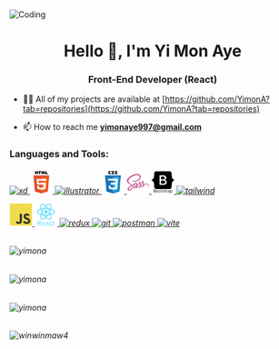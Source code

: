 <img align="center" alt="Coding" width="1000" height="300" src="https://cdn.dribbble.com/users/785695/screenshots/3379868/media/048c164ff13787fdb6292c78ac602cc9.gif" />

<h1 align="center">Hello 👋, I'm Yi Mon Aye</h1>
<h3 align="center">Front-End Developer (React)</h3>

- 👨‍💻 All of my projects are available at [https://github.com/YimonA?tab=repositories](https://github.com/YimonA?tab=repositories)

- 📫 How to reach me **yimonaye997@gmail.com**

<h3 align="left">Languages and Tools:</h3>
<h6 align="left"> <a href="https://www.adobe.com/products/xd.html" target="_blank" rel="noreferrer"> <img src="https://cdn.worldvectorlogo.com/logos/adobe-xd.svg" alt="xd" width="40" height="40"/> </a> <a href="https://www.w3.org/html/" target="_blank" rel="noreferrer"> <img src="https://raw.githubusercontent.com/devicons/devicon/master/icons/html5/html5-original-wordmark.svg" alt="html5" width="40" height="40"/> </a> <a href="https://www.adobe.com/in/products/illustrator.html" target="_blank" rel="noreferrer"> <img src="https://www.vectorlogo.zone/logos/adobe_illustrator/adobe_illustrator-icon.svg" alt="illustrator" width="40" height="40"/> </a> <a href="https://www.w3schools.com/css/" target="_blank" rel="noreferrer"> <img src="https://raw.githubusercontent.com/devicons/devicon/master/icons/css3/css3-original-wordmark.svg" alt="css3" width="40" height="40"/> </a> <a href="https://sass-lang.com" target="_blank" rel="noreferrer"> <img src="https://raw.githubusercontent.com/devicons/devicon/master/icons/sass/sass-original.svg" alt="sass" width="40" height="40"/> </a> <a href="https://getbootstrap.com" target="_blank" rel="noreferrer"> <img src="https://raw.githubusercontent.com/devicons/devicon/master/icons/bootstrap/bootstrap-plain-wordmark.svg" alt="bootstrap" width="40" height="40"/> </a> <a href="https://tailwindcss.com/" target="_blank" rel="noreferrer"> <img src="https://www.vectorlogo.zone/logos/tailwindcss/tailwindcss-icon.svg" alt="tailwind" width="40" height="40"/> </a>

 <a href="https://developer.mozilla.org/en-US/docs/Web/JavaScript" target="_blank"> <img src="https://raw.githubusercontent.com/devicons/devicon/master/icons/javascript/javascript-original.svg" alt="javascript" width="40" height="40"/> </a>  <a href="https://reactjs.org/" target="_blank" rel="noreferrer"> <img src="https://raw.githubusercontent.com/devicons/devicon/master/icons/react/react-original-wordmark.svg" alt="react" width="40" height="40"/> </a> 
 <a href="https://redux-toolkit.js.org" target="_blank"> <img src="https://d33wubrfki0l68.cloudfront.net/0834d0215db51e91525a25acf97433051f280f2f/c30f5/img/redux.svg" alt="redux" width="40" height="40"/> </a>
 <a href="https://git-scm.com/" target="_blank" rel="noreferrer"> <img src="https://www.vectorlogo.zone/logos/git-scm/git-scm-icon.svg" alt="git" width="40" height="40"/> </a> <a href="https://postman.com" target="_blank" rel="noreferrer"> <img src="https://www.vectorlogo.zone/logos/getpostman/getpostman-icon.svg" alt="postman" width="40" height="40"/> </a> <a href="https://vitejs.dev" target="_blank" rel="noreferrer"> <img src="https://vitejs.dev/logo.svg" alt="vite" width="40" height="40"/> </a> </h6>

<h6><img src="https://github-readme-stats.vercel.app/api/top-langs?username=yimona&show_icons=true&locale=en&layout=compact" alt="yimona" /></h6>

<h6> <img src="https://github-readme-stats.vercel.app/api?username=yimona&show_icons=true&locale=en" alt="yimona" /></h6>

<h6> <img src="https://github-readme-streak-stats.herokuapp.com/?user=yimona&" alt="yimona" /></h6>

<h6> <img src="https://komarev.com/ghpvc/?username=yimona&label=Profile%20views&color=0e75b6&style=flat" alt="winwinmaw4" /> </h6>
